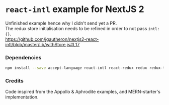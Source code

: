 # `react-intl` example for NextJS 2

Unfinished example hence why I didn't send yet a PR.  
The redux store initialisation needs to be refined in order to not pass `intl: {}`.  
https://github.com/jgautheron/nextjs2-react-intl/blob/master/lib/withStore.js#L17

### Dependencies

```bash
npm install --save accept-language react-intl react-redux redux redux-thunk
```

### Credits

Code inspired from the Appollo & Aphrodite examples, and MERN-starter's implementation.
